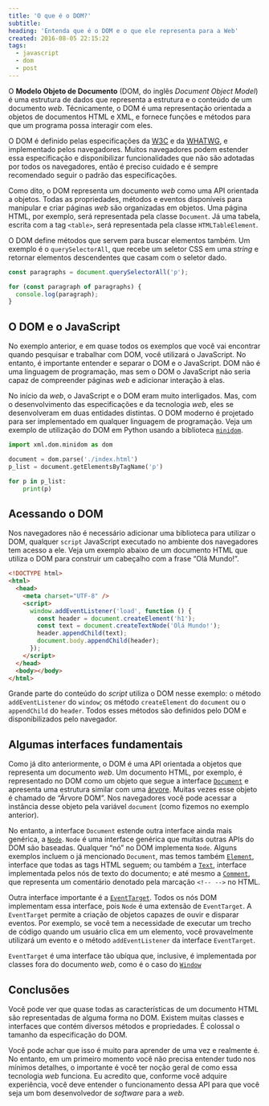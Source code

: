 ```yaml
---
title: 'O que é o DOM?'
subtitle:
heading: 'Entenda que é o DOM e o que ele representa para a Web'
created: 2016-08-05 22:15:22
tags:
  - javascript
  - dom
  - post
---
```


O **Modelo Objeto de Documento** (DOM, do inglês <em lang="en">Document Object
Model</em>) é uma estrutura de dados que representa a estrutura e o conteúdo de
um documento _web_. Técnicamente, o DOM é uma representação orientada a objetos
de documentos HTML e XML, e fornece funções e métodos para que um programa possa
interagir com eles.

O DOM é definido pelas especificações da [W3C](https://www.w3.org/DOM/) e da
[WHATWG](https://dom.spec.whatwg.org/), e implementado pelos navegadores. Muitos
navegadores podem estender essa especificação e disponibilizar funcionalidades
que não são adotadas por todos os navegadores, então é preciso cuidado e é
sempre recomendado seguir o padrão das especificações.

Como dito, o DOM representa um documento _web_ como uma API orientada a objetos.
Todas as propriedades, métodos e eventos disponíveis para manipular e criar
páginas _web_ são organizadas em objetos. Uma página HTML, por exemplo, será
representada pela classe `Document`. Já uma tabela, escrita com a tag `<table>`,
será representada pela classe `HTMLTableElement`.

O DOM define métodos que servem para buscar elementos também. Um exemplo é o
`querySelectorAll`, que recebe um seletor CSS em uma _string_ e retornar
elementos descendentes que casam com o seletor dado.

```js
const paragraphs = document.querySelectorAll('p');

for (const paragraph of paragraphs) {
  console.log(paragraph);
}
```

## O DOM e o JavaScript

No exemplo anterior, e em quase todos os exemplos que você vai encontrar quando
pesquisar e trabalhar com DOM, você utilizará o JavaScript. No entanto, é
importante entender e separar o DOM e o JavaScript. DOM não é uma linguagem de
programação, mas sem o DOM o JavaScript não seria capaz de compreender páginas
_web_ e adicionar interação à elas.

No início da _web_, o JavaScript e o DOM eram muito interligados. Mas, com o
desenvolvimento das especificações e da tecnologia _web_, eles se desenvolveram
em duas entidades distintas. O DOM moderno é projetado para ser implementado em
qualquer linguagem de programação. Veja um exemplo de utilização do DOM em
Python usando a biblioteca
[`minidom`](https://docs.python.org/3/library/xml.dom.minidom.html).

```py
import xml.dom.minidom as dom

document = dom.parse('./index.html')
p_list = document.getElementsByTagName('p')

for p in p_list:
    print(p)
```

## Acessando o DOM

Nos navegadores não é necessário adicionar uma biblioteca para utilizar o DOM,
qualquer `script` JavaScript executado no ambiente dos navegadores tem acesso
a ele. Veja um exemplo abaixo de um documento HTML que utiliza o DOM para
construir um cabeçalho com a frase “Olá Mundo!”.

```html
<!DOCTYPE html>
<html>
  <head>
    <meta charset="UTF-8" />
    <script>
      window.addEventListener('load', function () {
        const header = document.createElement('h1');
        const text = document.createTextNode('Olá Mundo!');
        header.appendChild(text);
        document.body.appendChild(header);
      });
    </script>
  </head>
  <body></body>
</html>
```

Grande parte do conteúdo do _script_ utiliza o DOM nesse exemplo: o método
`addEventListener` do `window`; os método `createElement` do `document` ou o
`appendChild` do `header`. Todos esses métodos são definidos pelo DOM e
disponibilizados pelo navegador.

## Algumas interfaces fundamentais

Como já dito anteriormente, o DOM é uma API orientada a objetos que representa
um documento _web_. Um documento HTML, por exemplo, é representado no DOM como
um objeto que segue a interface
[`Document`](https://developer.mozilla.org/en-US/docs/Web/API/Document) e
apresenta uma estrutura similar com uma
[árvore](<https://pt.wikipedia.org/wiki/%C3%81rvore_(estrutura_de_dados)>). Muitas
vezes esse objeto é chamado de “Árvore DOM”. Nos navegadores você pode acessar a
instância desse objeto pela variável `document` (como fizemos no exemplo
anterior).

No entanto, a interface `Document` estende outra interface ainda mais genérica,
a [`Node`](https://developer.mozilla.org/en-US/docs/Web/API/Node). `Node` é uma
interface genérica que muitas outras APIs do DOM são baseadas. Qualquer “nó” no
DOM implementa `Node`. Alguns exemplos incluem o já mencionado `Document`, mas
temos também
[`Element`](https://developer.mozilla.org/en-US/docs/Web/API/Element), interface
que todas as tags HTML seguem; ou também a
[`Text`](https://developer.mozilla.org/en-US/docs/Web/API/Text), interface
implementada pelos nós de texto do documento; e até mesmo a
[`Comment`](https://developer.mozilla.org/en-US/docs/Web/API/Comment), que
representa um comentário denotado pela marcação `<!-- -->` no HTML.

Outra interface importante é a
[`EventTarget`](https://developer.mozilla.org/en-US/docs/Web/API/EventTarget).
Todos os nós DOM implementam essa interface, pois `Node` é uma extensão de
`EventTarget`. A `EventTarget` permite a criação de objetos capazes de ouvir e
disparar eventos. Por exemplo, se você tem a necessidade de executar um trecho
de código quando um usuário clica em um elemento, você provavelmente utilizará
um evento e o método `addEventListener` da interface `EventTarget`.

<aside>
  <p>
    <code>EventTarget</code> é uma interface tão ubíqua que, inclusive, é
    implementada por classes fora do documento <em>web</em>, como é o caso do
    <a href="https://developer.mozilla.org/en-US/docs/Web/API/Window"><code>Window</code></a>
  </p>
</aside>

## Conclusões

Você pode ver que quase todas as características de um documento HTML são
representadas de alguma forma no DOM. Existem muitas classes e interfaces que
contém diversos métodos e propriedades. É colossal o tamanho da especificação do
DOM.

Você pode achar que isso é muito para aprender de uma vez e realmente é. No
entanto, em um primeiro momento você não precisa entender tudo nos mínimos
detalhes, o importante é você ter noção geral de como essa tecnologia _web_
funciona. Eu acredito que, conforme você adquire experiência, você deve entender
o funcionamento dessa API para que você seja um bom desenvolvedor de _software_
para a _web_.
